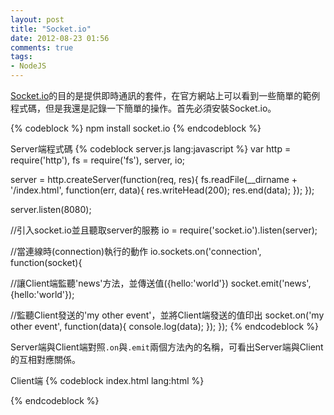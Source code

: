 ```yaml
---
layout: post
title: "Socket.io"
date: 2012-08-23 01:56
comments: true
tags: 
- NodeJS
---
```


[Socket.io](http://socket.io/)的目的是提供即時通訊的套件，在官方網站上可以看到一些簡單的範例程式碼，但是我還是記錄一下簡單的操作。首先必須安裝Socket.io。

{% codeblock %}
npm install socket.io
{% endcodeblock %}

Server端程式碼
{% codeblock server.js lang:javascript %}
var http = require('http'),
    fs = require('fs'),
    server,
    io;

server = http.createServer(function(req, res){
  fs.readFile(__dirname + '/index.html', function(err, data){
    res.writeHead(200);
    res.end(data);
  });
});

server.listen(8080);

//引入socket.io並且聽取server的服務
io = require('socket.io').listen(server);

//當連線時(connection)執行的動作
io.sockets.on('connection', function(socket){

  //讓Client端監聽'news'方法，並傳送值({hello:'world'})
  socket.emit('news', {hello:'world'});

  //監聽Client發送的'my other event'，並將Client端發送的值印出
  socket.on('my other event', function(data){
    console.log(data);
  });
});
{% endcodeblock %}

Server端與Client端對照<code>.on</code>與<code>.emit</code>兩個方法內的名稱，可看出Server端與Client的互相對應關係。

Client端
{% codeblock index.html lang:html %}
<script src='/socket.io/socket.io.js'></script>
<script>
 var socket = io.connect('http://localhost:8080');
 socket.on('news', function(data){
  console.log(data);
  socket.emit('my other event', {my: 'data'});
 });
</script>
{% endcodeblock %}